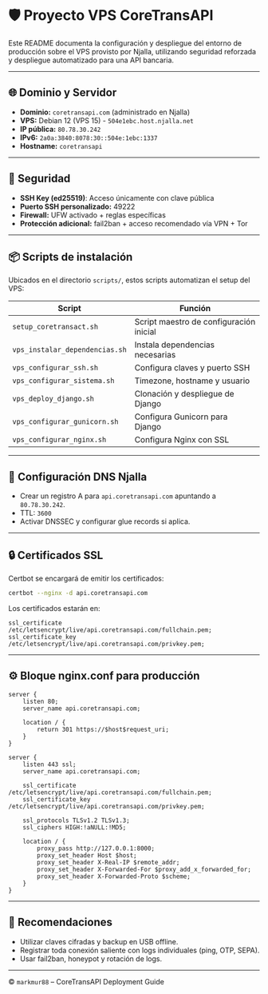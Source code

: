 
# 🛡️ Proyecto VPS CoreTransAPI

Este README documenta la configuración y despliegue del entorno de producción sobre el VPS provisto por Njalla, utilizando seguridad reforzada y despliegue automatizado para una API bancaria.

---

## 🌐 Dominio y Servidor

- **Dominio:** `coretransapi.com` (administrado en Njalla)
- **VPS:** Debian 12 (VPS 15) - `504e1ebc.host.njalla.net`
- **IP pública:** `80.78.30.242`
- **IPv6:** `2a0a:3840:8078:30::504e:1ebc:1337`
- **Hostname:** `coretransapi`

---

## 🔐 Seguridad

- **SSH Key (ed25519)**: Acceso únicamente con clave pública
- **Puerto SSH personalizado:** 49222
- **Firewall:** UFW activado + reglas específicas
- **Protección adicional:** fail2ban + acceso recomendado vía VPN + Tor

---

## 📦 Scripts de instalación

Ubicados en el directorio `scripts/`, estos scripts automatizan el setup del VPS:

| Script                                 | Función                                      |
|----------------------------------------|----------------------------------------------|
| `setup_coretransact.sh`               | Script maestro de configuración inicial      |
| `vps_instalar_dependencias.sh`        | Instala dependencias necesarias              |
| `vps_configurar_ssh.sh`               | Configura claves y puerto SSH                |
| `vps_configurar_sistema.sh`           | Timezone, hostname y usuario                 |
| `vps_deploy_django.sh`                | Clonación y despliegue de Django             |
| `vps_configurar_gunicorn.sh`          | Configura Gunicorn para Django               |
| `vps_configurar_nginx.sh`             | Configura Nginx con SSL                      |

---

## 📡 Configuración DNS Njalla

- Crear un registro A para `api.coretransapi.com` apuntando a `80.78.30.242`.
- TTL: `3600`
- Activar DNSSEC y configurar glue records si aplica.

---

## 🔒 Certificados SSL

Certbot se encargará de emitir los certificados:

```bash
certbot --nginx -d api.coretransapi.com
```

Los certificados estarán en:

```nginx
ssl_certificate /etc/letsencrypt/live/api.coretransapi.com/fullchain.pem;
ssl_certificate_key /etc/letsencrypt/live/api.coretransapi.com/privkey.pem;
```

---

## ⚙️ Bloque nginx.conf para producción

```nginx
server {
    listen 80;
    server_name api.coretransapi.com;

    location / {
        return 301 https://$host$request_uri;
    }
}

server {
    listen 443 ssl;
    server_name api.coretransapi.com;

    ssl_certificate /etc/letsencrypt/live/api.coretransapi.com/fullchain.pem;
    ssl_certificate_key /etc/letsencrypt/live/api.coretransapi.com/privkey.pem;

    ssl_protocols TLSv1.2 TLSv1.3;
    ssl_ciphers HIGH:!aNULL:!MD5;

    location / {
        proxy_pass http://127.0.0.1:8000;
        proxy_set_header Host $host;
        proxy_set_header X-Real-IP $remote_addr;
        proxy_set_header X-Forwarded-For $proxy_add_x_forwarded_for;
        proxy_set_header X-Forwarded-Proto $scheme;
    }
}
```

---

## 📌 Recomendaciones

- Utilizar claves cifradas y backup en USB offline.
- Registrar toda conexión saliente con logs individuales (ping, OTP, SEPA).
- Usar fail2ban, honeypot y rotación de logs.

---

© `markmur88` – CoreTransAPI Deployment Guide
